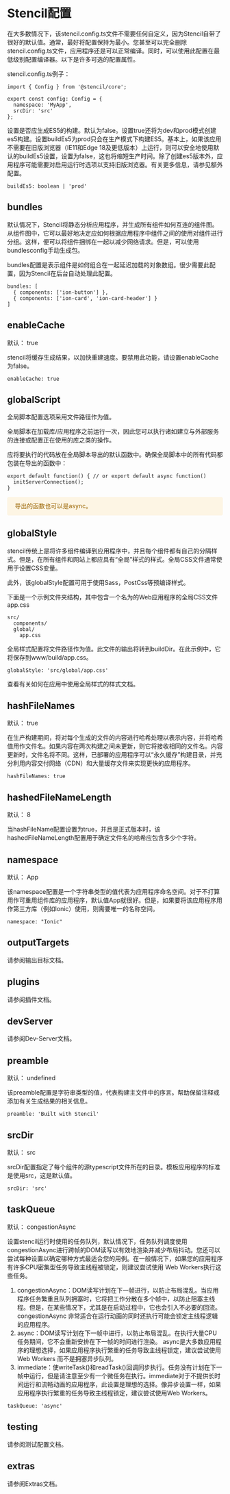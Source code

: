 # Stencil配置

在大多数情况下，该stencil.config.ts文件不需要任何自定义，因为Stencil自带了很好的默认值。通常，最好将配置保持为最小。您甚至可以完全删除stencil.config.ts文件，应用程序还是可以正常编译。同时，可以使用此配置在最低级别配置编译器。以下是许多可选的配置属性。

stencil.config.ts例子：

```
import { Config } from '@stencil/core';

export const config: Config = {
  namespace: 'MyApp',
  srcDir: 'src'
};
```

设置是否应生成ES5的构建。默认为false。设置true还将为dev和prod模式创建es5构建。设置buildEs5为prod只会在生产模式下构建ES5。基本上，如果该应用不需要在旧版浏览器（IE11和Edge 18及更低版本）上运行，则可以安全地使用默认的buildEs5设置，设置为false，这也将缩短生产时间。除了创建es5版本外，应用程序可能需要对启用运行时选项以支持旧版浏览器。有关更多信息，请参见额外配置。

```
buildEs5: boolean | 'prod'
```

## bundles

默认情况下，Stencil将静态分析应用程序，并生成所有组件如何互连的组件图。从组件图中，它可以最好地决定应如何根据应用程序中组件之间的使用对组件进行分组。这样，便可以将组件捆绑在一起以减少网络请求。但是，可以使用bundlesconfig手动生成包。

bundles配置是表示组件是如何组合在一起延迟加载的对象数组。很少需要此配置，因为Stencil在后台自动处理此配置。

```
bundles: [
  { components: ['ion-button'] },
  { components: ['ion-card', 'ion-card-header'] }
]
```

## enableCache

默认： true

stencil将缓存生成结果，以加快重建速度。要禁用此功能，请设置enableCache为false。

```
enableCache: true
```

## globalScript

全局脚本配置选项采用文件路径作为值。

全局脚本在加载库/应用程序之前运行一次，因此您可以执行诸如建立与外部服务的连接或配置正在使用的库之类的操作。

应将要执行的代码放在全局脚本导出的默认函数中。确保全局脚本中的所有代码都包装在导出的函数中：

```
export default function() { // or export default async function()
  initServerConnection();
}
```


<div style="background: #fdf5e4;
    margin: 0;color:#9a6400;
    padding: 10px 18px 10px;
    border-radius: 4px;display: flex;
    align-items: center;margin-bottom:10px;line-height: 1.6;
    font-size: 14px;">
   导出的函数也可以是async。
</div>

## globalStyle

stencil传统上是将许多组件编译到应用程序中，并且每个组件都有自己的分隔样式。但是，在所有组件和网站上都应具有“全局”样式的样式。全局CSS文件通常使用于设置CSS变量。

此外，该globalStyle配置可用于使用Sass，PostCss等预编译样式。

下面是一个示例文件夹结构，其中包含一个名为的Web应用程序的全局CSS文件app.css

```
src/
  components/
  global/
    app.css
```

全局样式配置将文件路径作为值。此文件的输出将转到buildDir。在此示例中，它将保存到www/build/app.css。

```
globalStyle: 'src/global/app.css'
```

查看有关如何在应用中使用全局样式的样式文档。

## hashFileNames

默认： true

在生产构建期间，将对每个生成的文件的内容进行哈希处理以表示内容，并将哈希值用作文件名。如果内容在两次构建之间未更新，则它将接收相同的文件名。内容更新时，文件名将不同。这样，已部署的应用程序可以“永久缓存”构建目录，并充分利用内容交付网络（CDN）和大量缓存文件来实现更快的应用程序。

```
hashFileNames: true
```

## hashedFileNameLength

默认： 8

当hashFileName配置设置为true，并且是正式版本时，该hashedFileNameLength配置用于确定文件名的哈希应包含多少个字符。

## namespace

默认： App

该namespace配置是一个字符串类型的值代表为应用程序命名空间。对于不打算用作可重用组件库的应用程序，默认值App就很好。但是，如果要将该应用程序用作第三方库（例如Ionic）使用，则需要唯一的名称空间。

```
namespace: "Ionic"
```

## outputTargets

请参阅输出目标文档。

## plugins

请参阅插件文档。

## devServer

请参阅Dev-Server文档。

## preamble

默认： undefined

该preamble配置是字符串类型的值，代表构建主文件中的序言。帮助保留注释或添加有关生成结果的相关信息。

```
preamble: 'Built with Stencil'
```

## srcDir

默认： src

srcDir配置指定了每个组件的源typescript文件所在的目录。模板应用程序的标准是使用src，这是默认值。

```
srcDir: 'src'
```

## taskQueue

默认： congestionAsync

设置stencil运行时使用的任务队列，默认情况下，任务队列调度使用congestionAsync进行跨帧的DOM读写以有效地渲染并减少布局抖动。您还可以尝试每种设置以确定哪种方式最适合您的用例。在一般情况下，如果您的应用程序有许多CPU密集型任务导致主线程被锁定，则建议尝试使用 Web Workers执行这些任务。
1. congestionAsync：DOM读写计划在下一帧进行，以防止布局混乱。当应用程序任务繁重且队列拥塞时，它将把工作分散在多个帧中，以防止阻塞主线程。但是，在某些情况下，尤其是在启动过程中，它也会引入不必要的回流。congestionAsync 非常适合在运行动画的同时还执行可能会锁定主线程逻辑的应用程序。
2. async：DOM读写计划在下一帧中进行，以防止布局混乱。在执行大量CPU任务期间，它不会重新安排在下一帧的时间进行渲染。 async是大多数应用程序的理想选择，如果应用程序执行繁重的任务导致主线程锁定，建议尝试使用Web Workers 而不是拥塞异步队列。
3. immediate：使writeTask()和readTask()回调同步执行。任务没有计划在下一帧中运行，但是请注意至少有一个微任务在执行。immediate对于不提供长时间运行和流畅动画的应用程序，此设置是理想的选择。像异步设置一样，如果应用程序执行繁重的任务导致主线程锁定，建议尝试使用Web Workers。

```
taskQueue: 'async'
```


## testing

请参阅测试配置文档。

## extras

请参阅Extras文档。
